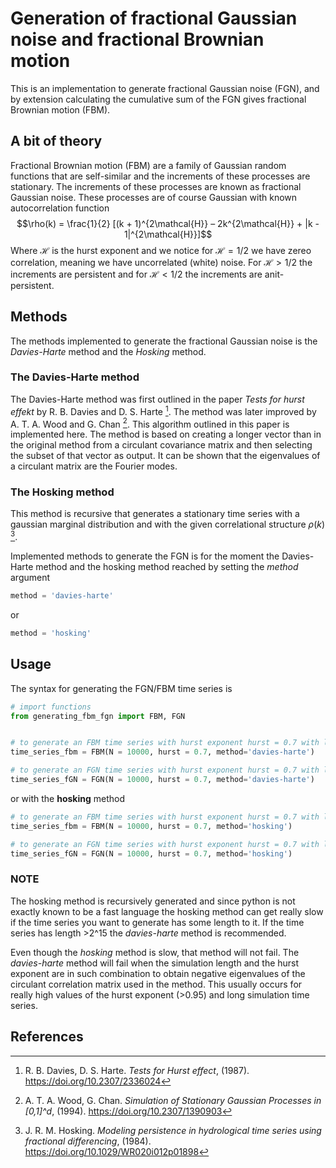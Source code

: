 # Generation of fractional Gaussian noise and fractional Brownian motion
This is an implementation to generate fractional Gaussian noise (FGN), and by extension calculating the cumulative sum of the FGN gives fractional Brownian motion (FBM).

## A bit of theory
Fractional Brownian motion (FBM) are a family of Gaussian random functions that are self-similar and the increments of these processes are stationary. The increments of these processes are known as fractional Gaussian noise. These processes are of course Gaussian with known autocorrelation function
$$\rho(k) = \frac{1}{2} [(k + 1)^{2\mathcal{H}} – 2k^{2\mathcal{H}} + |k - 1|^{2\mathcal{H}}]$$
Where $\mathcal{H}$ is the hurst exponent and we notice for $\mathcal{H}=1/2$ we have zereo correlation, meaning we have uncorrelated (white) noise. For $\mathcal{H}> 1/2$ the increments are persistent and for $\mathcal{H}<1/2$ the increments are anit-persistent.


## Methods
The methods implemented to generate the fractional Gaussian noise is the *Davies-Harte* method and the *Hosking* method.

### The Davies-Harte method
The Davies-Harte method was first outlined in the paper *Tests for hurst effekt* by R. B. Davies and D. S. Harte [^1]. The method was later improved by A. T. A. Wood and G. Chan [^2]. This algorithm outlined in this paper is implemented here. The method is based on creating a longer vector than in the original method from a circulant covariance matrix and then selecting the subset of that vector as output. It can be shown that the eigenvalues of a circulant matrix are the Fourier modes.

### The Hosking method
This method is recursive that generates a stationary time series with a gaussian marginal distribution and with the given correlational structure $\rho(k)$ [^3].


Implemented methods to generate the FGN is for the moment the Davies-Harte method and the hosking method reached by setting the *method* argument
```python
method = 'davies-harte'
```
or
```python
method = 'hosking'
```

## Usage
The syntax for generating the FGN/FBM time series is

``` python
# import functions
from generating_fbm_fgn import FBM, FGN


# to generate an FBM time series with hurst exponent hurst = 0.7 with length 10 000 datapoints
time_series_fbm = FBM(N = 10000, hurst = 0.7, method='davies-harte')

# to generate an FGN time series with hurst exponent hurst = 0.7 with length 10 000 datapoints
time_series_fGN = FGN(N = 10000, hurst = 0.7, method='davies-harte')
```
or with the __hosking__ method

``` python
# to generate an FBM time series with hurst exponent hurst = 0.7 with length 10 000 datapoints
time_series_fbm = FBM(N = 10000, hurst = 0.7, method='hosking')

# to generate an FGN time series with hurst exponent hurst = 0.7 with length 10 000 datapoints
time_series_fGN = FGN(N = 10000, hurst = 0.7, method='hosking')
```
### NOTE
The hosking method is recursively generated and since python is not exactly known to be a fast language the hosking method can get really slow if the time series you want to generate has some length to it. If the time series has length >2^15 the *davies-harte* method is recommended.

Even though the *hosking* method is slow, that method will not fail. The *davies-harte* method will fail when the simulation length and the hurst exponent are in such combination to obtain negative eigenvalues of the circulant correlation matrix used in the method.  This usually occurs for really high values of the hurst exponent (>0.95) and long simulation time series.  


## References
[^1]:   R. B. Davies, D. S. Harte. *Tests for Hurst effect*, (1987). https://doi.org/10.2307/2336024
[^2]:   A. T. A. Wood, G. Chan. *Simulation of Stationary Gaussian Processes in [0,1]^d*, (1994). https://doi.org/10.2307/1390903
[^3]:   J. R. M. Hosking. *Modeling persistence in hydrological time series using fractional differencing*, (1984).  https://doi.org/10.1029/WR020i012p01898
